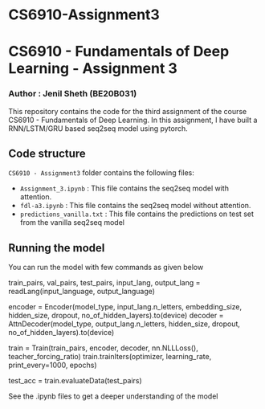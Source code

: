 # CS6910-Assignment3
# CS6910 - Fundamentals of Deep Learning - Assignment 3
### Author : Jenil Sheth (BE20B031)

This repository contains the code for the third assignment of the course CS6910 - Fundamentals of Deep Learning. In this assignment, I have built a RNN/LSTM/GRU based seq2seq model using pytorch.

## Code structure

`CS6910 - Assignment3` folder contains the following files:
- `Assignment_3.ipynb` : This file contains the seq2seq model with attention.
- `fdl-a3.ipynb` : This file contains the seq2seq model without attention.
- `predictions_vanilla.txt` : This file contains the predictions on test set from the vanilla seq2seq model 

## Running the model
You can run the model with few commands as given below

train_pairs, val_pairs, test_pairs, input_lang, output_lang = readLang(input_language, output_language)

encoder = Encoder(model_type, input_lang.n_letters, embedding_size, hidden_size, dropout, no_of_hidden_layers).to(device)
decoder = AttnDecoder(model_type, output_lang.n_letters, hidden_size, dropout, no_of_hidden_layers).to(device)

train = Train(train_pairs, encoder, decoder, nn.NLLLoss(), teacher_forcing_ratio)
train.trainIters(optimizer, learning_rate, print_every=1000, epochs)

test_acc = train.evaluateData(test_pairs)

See the .ipynb files to get a deeper understanding of the model
